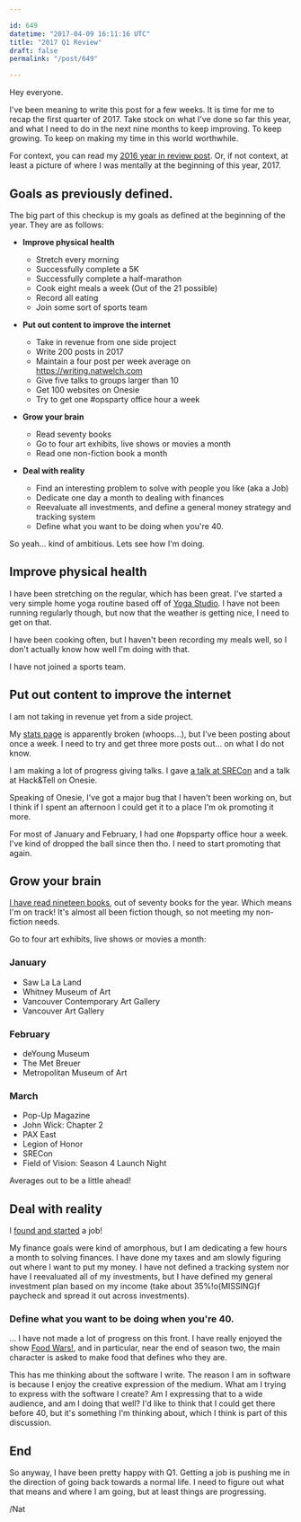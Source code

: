 ```yaml
---

id: 649
datetime: "2017-04-09 16:11:16 UTC"
title: "2017 Q1 Review"
draft: false
permalink: "/post/649"

---
```


Hey everyone.

I've been meaning to write this post for a few weeks. It is time for me to recap the first quarter of 2017. Take stock on what I've done so far this year, and what I need to do in the next nine months to keep improving. To keep growing. To keep on making my time in this world worthwhile.

For context, you can read my [2016 year in review post](https://writing.natwelch.com/post/634). Or, if not context, at least a picture of where I was mentally at the beginning of this year, 2017.

## Goals as previously defined.

The big part of this checkup is my goals as defined at the beginning of the year. They are as follows:

 * **Improve physical health**
   * Stretch every morning
   * Successfully complete a 5K
   * Successfully complete a half-marathon
   * Cook eight meals a week (Out of the 21 possible)
   * Record all eating
   * Join some sort of sports team 

 * **Put out content to improve the internet**
   * Take in revenue from one side project
   * Write 200 posts in 2017
   * Maintain a four post per week average on https://writing.natwelch.com
   * Give five talks to groups larger than 10
   * Get 100 websites on Onesie
   * Try to get one #opsparty office hour a week

 * **Grow your brain**
   * Read seventy books
   * Go to four art exhibits, live shows or movies a month
   * Read one non-fiction book a month

 * **Deal with reality**
   * Find an interesting problem to solve with people you like (aka a Job)
   * Dedicate one day a month to dealing with finances
   * Reevaluate all investments, and define a general money strategy and tracking system
   * Define what you want to be doing when you're 40.

So yeah... kind of ambitious. Lets see how I'm doing.

## Improve physical health

I have been stretching on the regular, which has been great. I've started a very simple home yoga routine based off of [Yoga Studio](http://www.yogastudioapp.com/). I have not been running regularly though, but now that the weather is getting nice, I need to get on that.

I have been cooking often, but I haven't been recording my meals well, so I don't actually know how well I'm doing with that. 

I have not joined a sports team.

## Put out content to improve the internet

I am not taking in revenue yet from a side project. 

My [stats page](https://writing.natwelch.com/stats) is apparently broken (whoops...), but I've been posting about once a week. I need to try and get three more posts out... on what I do not know.

I am making a lot of progress giving talks. I gave [a talk at SRECon](https://www.usenix.org/conference/srecon17americas/program/presentation/welch) and a talk at Hack&Tell on Onesie.

Speaking of Onesie, I've got a major bug that I haven't been working on, but I think if I spent an afternoon I could get it to a place I'm ok promoting it more.

For most of January and February, I had one #opsparty office hour a week. I've kind of dropped the ball since then tho. I need to start promoting that again.

## Grow your brain

[I have read nineteen books](https://www.goodreads.com/user_challenges/7156558), out of seventy books for the year. Which means I'm on track! It's almost all been fiction though, so not meeting my non-fiction needs.

Go to four art exhibits, live shows or movies a month:

### January
 
 - Saw La La Land 
 - Whitney Museum of Art
 - Vancouver Contemporary Art Gallery
 - Vancouver Art Gallery

### February

- deYoung Museum
- The Met Breuer
- Metropolitan Museum of Art

### March

- Pop-Up Magazine
- John Wick: Chapter 2
- PAX East
- Legion of Honor
- SRECon
- Field of Vision: Season 4 Launch Night

Averages out to be a little ahead!

## Deal with reality

I [found and started](https://writing.natwelch.com/post/645) a job!

My finance goals were kind of amorphous, but I am dedicating a few hours a month to solving finances. I have done my taxes and am slowly figuring out where I want to put my money. I have not defined a tracking system nor have I reevaluated all of my investments, but I have defined my general investment plan based on my income (take about 35%!o(MISSING)f paycheck and spread it out across investments).

### Define what you want to be doing when you're 40.

... I have not made a lot of progress on this front. I have really enjoyed the show [Food Wars!](https://en.wikipedia.org/wiki/Food_Wars!:_Shokugeki_no_Soma), and in particular, near the end of season two, the main character is asked to make food that defines who they are.

This has me thinking about the software I write. The reason I am in software is because I enjoy the creative expression of the medium. What am I trying to express with the software I create? Am I expressing that to a wide audience, and am I doing that well? I'd like to think that I could get there before 40, but it's something I'm thinking about, which I think is part of this discussion.


## End

So anyway, I have been pretty happy with Q1. Getting a job is pushing me in the direction of going back towards a normal life. I need to figure out what that means and where I am going, but at least things are progressing.

/Nat

